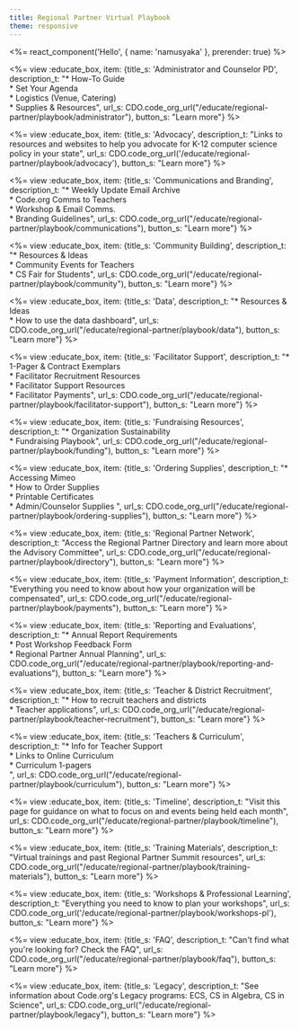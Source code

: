 ```yaml
---
title: Regional Partner Virtual Playbook
theme: responsive
---
```

<meta name="robots" content="noindex">

<link type="text/css" rel="stylesheet" href="/css/educate.css" />

<div id="regional-partner-playbook">
  <%= react_component('Hello', { name: 'namusyaka' }, prerender: true) %>

  <%= view :educate_box, item: {title_s: 'Administrator and Counselor PD', description_t: "* How-To Guide
  <br> * Set Your Agenda<br> * Logistics (Venue, Catering)<br> * Supplies & Resources", url_s: CDO.code_org_url("/educate/regional-partner/playbook/administrator"), button_s: "Learn more"} %>

  <%= view :educate_box, item: {title_s: 'Advocacy', description_t: "Links to resources and websites to help you advocate for K-12 computer science policy in your state", url_s: CDO.code_org_url('/educate/regional-partner/playbook/advocacy'), button_s: "Learn more"} %>

  <%= view :educate_box, item: {title_s: 'Communications and Branding', description_t: "* Weekly Update Email Archive<br> * Code.org Comms to Teachers<br> * Workshop & Email Comms.<br> * Branding Guidelines", url_s: CDO.code_org_url("/educate/regional-partner/playbook/communications"), button_s: "Learn more"} %>

  <%= view :educate_box, item: {title_s: 'Community Building', description_t: "* Resources & Ideas<br> * Community Events for Teachers<br> * CS Fair for Students", url_s: CDO.code_org_url("/educate/regional-partner/playbook/community"), button_s: "Learn more"} %>

  <%= view :educate_box, item: {title_s: 'Data', description_t: "* Resources & Ideas<br> * How to use the data dashboard", url_s: CDO.code_org_url("/educate/regional-partner/playbook/data"), button_s: "Learn more"} %>
  
  <%= view :educate_box, item: {title_s: 'Facilitator Support', description_t: "* 1-Pager & Contract Exemplars <br> * Facilitator Recruitment Resources <br> * Facilitator Support Resources <br>  * Facilitator Payments", url_s: CDO.code_org_url("/educate/regional-partner/playbook/facilitator-support"), button_s: "Learn more"} %>

  <%= view :educate_box, item: {title_s: 'Fundraising Resources', description_t: "* Organization Sustainability <br> * Fundraising Playbook", url_s: CDO.code_org_url("/educate/regional-partner/playbook/funding"), button_s: "Learn more"} %>

  <%= view :educate_box, item: {title_s: 'Ordering Supplies', description_t: "* Accessing Mimeo <br> * How to Order Supplies <br> * Printable Certificates <br> * Admin/Counselor Supplies ", url_s: CDO.code_org_url("/educate/regional-partner/playbook/ordering-supplies"), button_s: "Learn more"} %>

  <%= view :educate_box, item: {title_s: 'Regional Partner Network', description_t: "Access the Regional Partner Directory and learn more about the Advisory Committee", url_s: CDO.code_org_url("/educate/regional-partner/playbook/directory"), button_s: "Learn more"} %>
  
  <%= view :educate_box, item: {title_s: 'Payment Information', description_t: "Everything you need to know about how your organization will be compensated", url_s: CDO.code_org_url("/educate/regional-partner/playbook/payments"), button_s: "Learn more"} %>

  <%= view :educate_box, item: {title_s: 'Reporting and Evaluations', description_t: "* Annual Report Requirements<br> * Post Workshop Feedback Form<br> * Regional Partner Annual Planning", url_s: CDO.code_org_url("/educate/regional-partner/playbook/reporting-and-evaluations"), button_s: "Learn more"} %>

  <%= view :educate_box, item: {title_s: 'Teacher & District Recruitment', description_t: "* How to recruit teachers and districts<br/> * Teacher applications", url_s: CDO.code_org_url("/educate/regional-partner/playbook/teacher-recruitment"), button_s: "Learn more"} %>

  <%= view :educate_box, item: {title_s: 'Teachers & Curriculum', description_t: "* Info for Teacher Support<br> * Links to Online Curriculum <br> * Curriculum 1-pagers <br>", url_s: CDO.code_org_url("/educate/regional-partner/playbook/curriculum"), button_s: "Learn more"} %>
  
  <%= view :educate_box, item: {title_s: 'Timeline', description_t: "Visit this page for guidance on what to focus on and events being held each month", url_s: CDO.code_org_url("/educate/regional-partner/playbook/timeline"), button_s: "Learn more"} %>

  <%= view :educate_box, item: {title_s: 'Training Materials', description_t: "Virtual trainings and past Regional Partner Summit resources", url_s: CDO.code_org_url("/educate/regional-partner/playbook/training-materials"), button_s: "Learn more"} %>

  <%= view :educate_box, item: {title_s: 'Workshops & Professional Learning', description_t: "Everything you need to know to plan your workshops", url_s: CDO.code_org_url('/educate/regional-partner/playbook/workshops-pl'), button_s: "Learn more"} %>
    
  <%= view :educate_box, item: {title_s: 'FAQ', description_t: "Can't find what you're looking for? Check the FAQ", url_s: CDO.code_org_url("/educate/regional-partner/playbook/faq"), button_s: "Learn more"} %>
  
  <%= view :educate_box, item: {title_s: 'Legacy', description_t: "See information about Code.org's Legacy programs: ECS, CS in Algebra, CS in Science", url_s: CDO.code_org_url("/educate/regional-partner/playbook/legacy"), button_s: "Learn more"} %>


</div>
